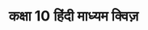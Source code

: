 ---
layout: class-dashboard
title: "कक्षा 10 हिंदी माध्यम क्विज़"
description: "कक्षा 10 के विज्ञान, गणित और अन्य विषयों के लिए अध्याय-अनुसार MCQ क्विज़ हिंदी में प्राप्त करें।"
class_slug: "class-10"
query_path: "/hi/class-10/"
sitemap: false
---